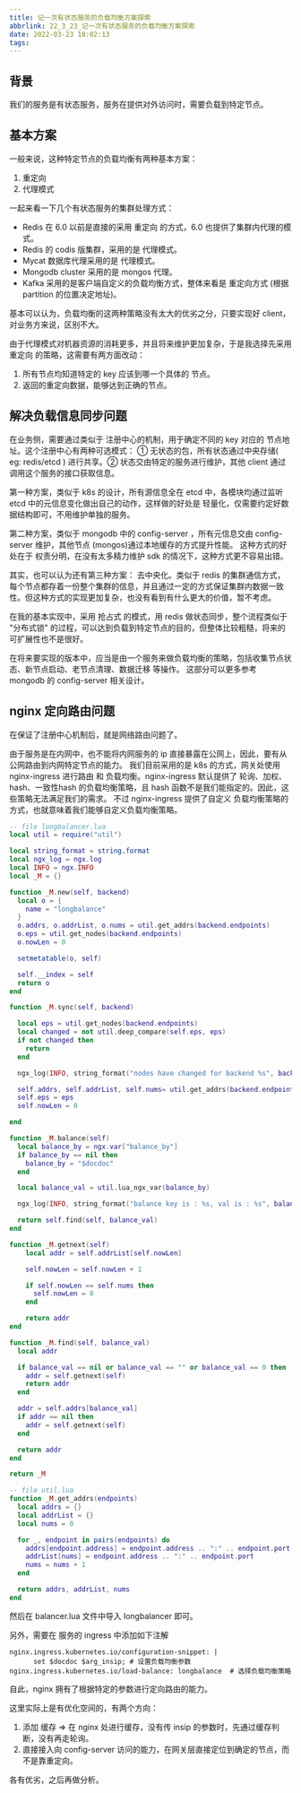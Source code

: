 ```yaml
---
title: 记一次有状态服务的负载均衡方案探索
abbrlink: 22_3_23_记一次有状态服务的负载均衡方案探索
date: 2022-03-23 18:02:13
tags:
---
```


## 背景
我们的服务是有状态服务，服务在提供对外访问时，需要负载到特定节点。

## 基本方案
一般来说，这种特定节点的负载均衡有两种基本方案：
1. 重定向
2. 代理模式

一起来看一下几个有状态服务的集群处理方式：
- Redis 在 6.0 以前是直接的采用 重定向 的方式，6.0 也提供了集群内代理的模式。 
- Redis 的 codis 版集群，采用的是 代理模式。
- Mycat 数据库代理采用的是 代理模式。
- Mongodb cluster 采用的是 mongos 代理。
- Kafka 采用的是客户端自定义的负载均衡方式，整体来看是 重定向方式 (根据 partition 的位置决定地址)。

基本可以认为，负载均衡的这两种策略没有太大的优劣之分，只要实现好 client，对业务方来说，区别不大。

由于代理模式对机器资源的消耗更多，并且将来维护更加复杂，于是我选择先采用 重定向 的策略，这需要有两方面改动：
1. 所有节点均知道特定的 key 应该到哪一个具体的 节点。
2. 返回的重定向数据，能够达到正确的节点。

## 解决负载信息同步问题

在业务侧，需要通过类似于 注册中心的机制，用于确定不同的 key 对应的 节点地址。这个注册中心有两种可选模式： ① 无状态的包，所有状态通过中央存储( eg: redis/etcd ) 进行共享。② 状态交由特定的服务进行维护，其他 client 通过调用这个服务的接口获取信息。

第一种方案，类似于 k8s 的设计，所有源信息全在 etcd 中，各模块均通过监听 etcd 中的元信息变化做出自己的动作，这样做的好处是 轻量化，仅需要约定好数据结构即可，不用维护单独的服务。

第二种方案，类似于 mongodb 中的 config-server ，所有元信息交由 config-server 维护，其他节点 (mongos)通过本地缓存的方式提升性能。 这种方式的好处在于 权责分明，在没有太多精力维护 sdk 的情况下，这种方式更不容易出错。

其实，也可以认为还有第三种方案： 去中央化。类似于 redis 的集群通信方式，每个节点都存着一份整个集群的信息，并且通过一定的方式保证集群内数据一致性。但这种方式的实现更加复杂，也没有看到有什么更大的价值，暂不考虑。

在我的基本实现中，采用 抢占式 的模式，用 redis 做状态同步，整个流程类似于 "分布式锁" 的过程，可以达到负载到特定节点的目的，但整体比较粗糙，将来的可扩展性也不是很好。

在将来要实现的版本中，应当是由一个服务来做负载均衡的策略，包括收集节点状态、新节点启动、老节点清理、数据迁移 等操作。 这部分可以更多参考 mongodb 的 config-server 相关设计。

## nginx 定向路由问题

在保证了注册中心机制后，就是网络路由问题了。

由于服务是在内网中，也不能将内网服务的 ip 直接暴露在公网上，因此，要有从公网路由到内网特定节点的能力。
我们目前采用的是 k8s 的方式，网关处使用 nginx-ingress 进行路由 和 负载均衡。nginx-ingress 默认提供了 轮询、加权、hash、一致性hash 的负载均衡策略，且 hash 函数不是我们能指定的。因此，这些策略无法满足我们的需求。
不过 nginx-ingress 提供了自定义 负载均衡策略的方式，也就意味着我们能够自定义负载均衡策略。

```lua
-- file longbalancer.lua
local util = require("util")

local string_format = string.format
local ngx_log = ngx.log
local INFO = ngx.INFO
local _M = {}

function _M.new(self, backend)
  local o = {
    name = "longbalance"
  }
  o.addrs, o.addrList, o.nums = util.get_addrs(backend.endpoints)
  o.eps = util.get_nodes(backend.endpoints)
  o.nowLen = 0

  setmetatable(o, self)

  self.__index = self
  return o
end

function _M.sync(self, backend)

  local eps = util.get_nodes(backend.endpoints)
  local changed = not util.deep_compare(self.eps, eps)
  if not changed then
    return
  end

  ngx_log(INFO, string_format("nodes have changed for backend %s", backend.name))

  self.addrs, self.addrList, self.nums= util.get_addrs(backend.endpoints)
  self.eps = eps
  self.nowLen = 0

end

function _M.balance(self)
  local balance_by = ngx.var["balance_by"]
  if balance_by == nil then
    balance_by = "$docdoc"
  end

  local balance_val = util.lua_ngx_var(balance_by)

  ngx_log(INFO, string_format("balance key is : %s, val is : %s", balance_by,balance_val))

  return self.find(self, balance_val)
end

function _M.getnext(self) 
    local addr = self.addrList[self.nowLen]

    self.nowLen = self.nowLen + 1

    if self.nowLen == self.nums then
      self.nowLen = 0    
    end

    return addr
end

function _M.find(self, balance_val)
  local addr

  if balance_val == nil or balance_val == "" or balance_val == 0 then
    addr = self.getnext(self)  
    return addr
  end

  addr = self.addrs[balance_val]
  if addr == nil then
    addr = self.getnext(self)  
  end

  return addr
end

return _M

-- file util.lua
function _M.get_addrs(endpoints)
  local addrs = {}
  local addrList = {}
  local nums = 0

  for _, endpoint in pairs(endpoints) do
    addrs[endpoint.address] = endpoint.address .. ":" .. endpoint.port
    addrList[nums] = endpoint.address .. ":" .. endpoint.port
    nums = nums + 1
  end

  return addrs, addrList, nums
end
```

然后在 balancer.lua 文件中导入 longbalancer 即可。

另外，需要在 服务的 ingress 中添加如下注解

```text
nginx.ingress.kubernetes.io/configuration-snippet: |
      set $docdoc $arg_insip; # 设置负载均衡参数
nginx.ingress.kubernetes.io/load-balance: longbalance  # 选择负载均衡策略
```

自此，nginx 拥有了根据特定的参数进行定向路由的能力。

这里实际上是有优化空间的，有两个方向：
1. 添加 缓存 => 在 nginx 处进行缓存，没有传 insip 的参数时，先通过缓存判断，没有再走轮询。
2. 直接接入向 config-server 访问的能力，在网关层直接定位到确定的节点，而不是靠重定向。

各有优劣，之后再做分析。
